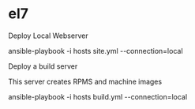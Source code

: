 el7
===


Deploy Local Webserver

ansible-playbook -i hosts site.yml --connection=local

Deploy a build server

This server creates RPMS and machine images

ansible-playbook -i hosts build.yml --connection=local